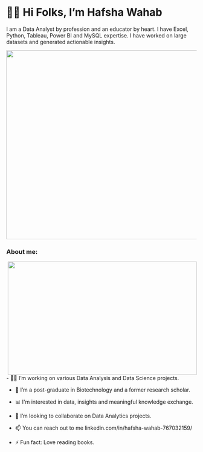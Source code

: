 # 🙋‍♀️ Hi Folks, I’m Hafsha Wahab
I am a Data Analyst by profession and an educator by heart. I have Excel, Python, Tableau, Power BI and MySQL expertise. I have worked on large datasets and generated actionable insights.

<img src="https://github.com/HafshaWahab/HafshaWahab/assets/152807534/3ce3e168-3cb6-40f7-839b-39ad16222068" width="1460" height="500">


### About me:
<img src="https://github.com/HafshaWahab/HafshaWahab/assets/152807534/d352eba4-f1f3-47f0-9d8e-301ec988b137" align="right" width="500" height="300">    
- 👩‍💻 I’m working on various Data Analysis and Data Science projects.

- 🧬 I’m a post-graduate in Biotechnology and a former research scholar.

- 📊 I'm interested in data, insights and meaningful knowledge exchange.

- 🤝 I’m looking to collaborate on Data Analytics projects.

- 📫 You can reach out to me linkedin.com/in/hafsha-wahab-767032159/

- ⚡ Fun fact: Love reading books.

<!---
HafshaWahab/HafshaWahab is a ✨ special ✨ repository because its `README.md` (this file) appears on your GitHub profile.
You can click the Preview link to take a look at your changes.
--->

